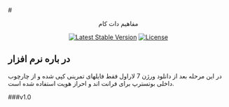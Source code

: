 #<p align="center">مفاهیم دات کام</p>

<p align="center">
<a href="https://packagist.org/packages/laravel/framework"><img src="https://poser.pugx.org/laravel/framework/v/stable.svg" alt="Latest Stable Version"></a>
<a href="https://packagist.org/packages/laravel/framework"><img src="https://poser.pugx.org/laravel/framework/license.svg" alt="License"></a>
</p>

## در باره نرم افزار 

در این مرحله بعد از دانلود ورژن 7 لاراول فقط فایلهای تمرینی کپی شده و از چارچوب داخلی بوتسترپ برای فرانت اند و احراز هویت استفاده شده است.


###v1.0
